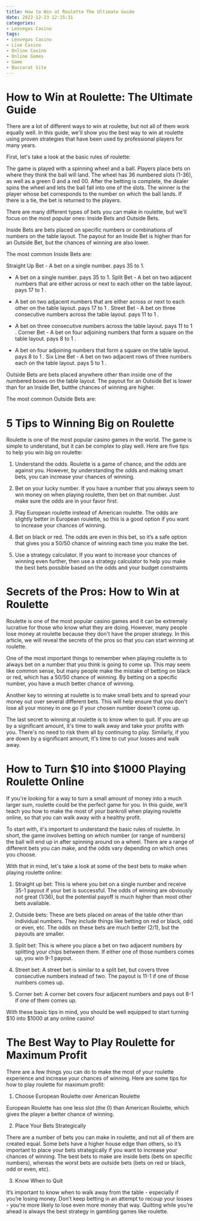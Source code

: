```yaml
---
title: How to Win at Roulette The Ultimate Guide
date: 2022-12-23 12:15:31
categories:
- Leovegas Casino
tags:
- Leovegas Casino
- Live Casino
- Online Casino
- Online Games
- Game
- Baccarat Site
---
```



#  How to Win at Roulette: The Ultimate Guide

There are a lot of different ways to win at roulette, but not all of them work equally well. In this guide, we'll show you the best way to win at roulette using proven strategies that have been used by professional players for many years.

First, let's take a look at the basic rules of roulette:

The game is played with a spinning wheel and a ball. Players place bets on where they think the ball will land. The wheel has 36 numbered slots (1-36), as well as a green 0 and a red 00. After the betting is complete, the dealer spins the wheel and lets the ball fall into one of the slots. The winner is the player whose bet corresponds to the number on which the ball lands. If there is a tie, the bet is returned to the players.

There are many different types of bets you can make in roulette, but we'll focus on the most popular ones: Inside Bets and Outside Bets.

Inside Bets are bets placed on specific numbers or combinations of numbers on the table layout. The payout for an Inside Bet is higher than for an Outside Bet, but the chances of winning are also lower.

The most common Inside Bets are:

Straight Up Bet - A bet on a single number. pays 35 to 1.

- A bet on a single number. pays 35 to 1. Split Bet - A bet on two adjacent numbers that are either across or next to each other on the table layout. pays 17 to 1 .

- A bet on two adjacent numbers that are either across or next to each other on the table layout. pays 17 to 1 . Street Bet - A bet on three consecutive numbers across the table layout. pays 11 to 1 .

- A bet on three consecutive numbers across the table layout. pays 11 to 1 . Corner Bet - A bet on four adjoining numbers that form a square on the table layout. pays 8 to 1 .

- A bet on four adjoining numbers that form a square on the table layout. pays 8 to 1 . Six Line Bet - A bet on two adjacent rows of three numbers each on the table layout. pays 5 to 1 .

Outside Bets are bets placed anywhere other than inside one of the numbered boxes on the table layout. The payout for an Outside Bet is lower than for an Inside Bet, butthe chances of winning are higher.

The most common Outside Bets are:

#  5 Tips to Winning Big on Roulette

Roulette is one of the most popular casino games in the world. The game is simple to understand, but it can be complex to play well. Here are five tips to help you win big on roulette:

1. Understand the odds. Roulette is a game of chance, and the odds are against you. However, by understanding the odds and making smart bets, you can increase your chances of winning.

2. Bet on your lucky number. If you have a number that you always seem to win money on when playing roulette, then bet on that number. Just make sure the odds are in your favor first.

3. Play European roulette instead of American roulette. The odds are slightly better in European roulette, so this is a good option if you want to increase your chances of winning.

4. Bet on black or red. The odds are even in this bet, so it’s a safe option that gives you a 50/50 chance of winning each time you make the bet.

5. Use a strategy calculator. If you want to increase your chances of winning even further, then use a strategy calculator to help you make the best bets possible based on the odds and your budget constraints

#  Secrets of the Pros: How to Win at Roulette

Roulette is one of the most popular casino games and it can be extremely lucrative for those who know what they are doing. However, many people lose money at roulette because they don't have the proper strategy. In this article, we will reveal the secrets of the pros so that you can start winning at roulette.

One of the most important things to remember when playing roulette is to always bet on a number that you think is going to come up. This may seem like common sense, but many people make the mistake of betting on black or red, which has a 50/50 chance of winning. By betting on a specific number, you have a much better chance of winning.

Another key to winning at roulette is to make small bets and to spread your money out over several different bets. This will help ensure that you don't lose all your money in one go if your chosen number doesn't come up.

The last secret to winning at roulette is to know when to quit. If you are up by a significant amount, it's time to walk away and take your profits with you. There's no need to risk them all by continuing to play. Similarly, if you are down by a significant amount, it's time to cut your losses and walk away.

#  How to Turn $10 into $1000 Playing Roulette Online

If you're looking for a way to turn a small amount of money into a much larger sum, roulette could be the perfect game for you. In this guide, we'll teach you how to make the most of your bankroll when playing roulette online, so that you can walk away with a healthy profit.

To start with, it's important to understand the basic rules of roulette. In short, the game involves betting on which number (or range of numbers) the ball will end up in after spinning around on a wheel. There are a range of different bets you can make, and the odds vary depending on which ones you choose.

With that in mind, let's take a look at some of the best bets to make when playing roulette online:

1) Straight up bet: This is where you bet on a single number and receive 35-1 payout if your bet is successful. The odds of winning are obviously not great (1/36), but the potential payoff is much higher than most other bets available.

2) Outside bets: These are bets placed on areas of the table other than individual numbers. They include things like betting on red or black, odd or even, etc. The odds on these bets are much better (2/1), but the payouts are smaller.

3) Split bet: This is where you place a bet on two adjacent numbers by splitting your chips between them. If either one of those numbers comes up, you win 9-1 payout.

4) Street bet: A street bet is similar to a split bet, but covers three consecutive numbers instead of two. The payout is 11-1 if one of those numbers comes up.

5) Corner bet: A corner bet covers four adjacent numbers and pays out 8-1 if one of them comes up.

With these basic tips in mind, you should be well equipped to start turning $10 into $1000 at any online casino!

#  The Best Way to Play Roulette for Maximum Profit

There are a few things you can do to make the most of your roulette experience and increase your chances of winning. Here are some tips for how to play roulette for maximum profit:

1. Choose European Roulette over American Roulette

European Roulette has one less slot (the 0) than American Roulette, which gives the player a better chance of winning.

2. Place Your Bets Strategically

There are a number of bets you can make in roulette, and not all of them are created equal. Some bets have a higher house edge than others, so it’s important to place your bets strategically if you want to increase your chances of winning. The best bets to make are inside bets (bets on specific numbers), whereas the worst bets are outside bets (bets on red or black, odd or even, etc).

3. Know When to Quit

It’s important to know when to walk away from the table - especially if you’re losing money. Don’t keep betting in an attempt to recoup your losses - you’re more likely to lose even more money that way. Quitting while you’re ahead is always the best strategy in gambling games like roulette.